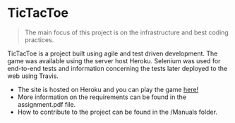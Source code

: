 # TicTacToe
> The main focus of this project is on the infrastructure and best coding practices.

  TicTacToe is a project built using agile and test driven development.  The game was available using the server host Heroku.  Selenium was used for end-to-end tests and information concerning the tests later deployed to the web using Travis.

* The site is hosted on Heroku and you can play the game [here!]( https://amazing-tic-tac-toe-game.herokuapp.com/)
* More information on the requirements can be found in the assignment.pdf file.
* How to contribute to the project can be found in the /Manuals folder.
